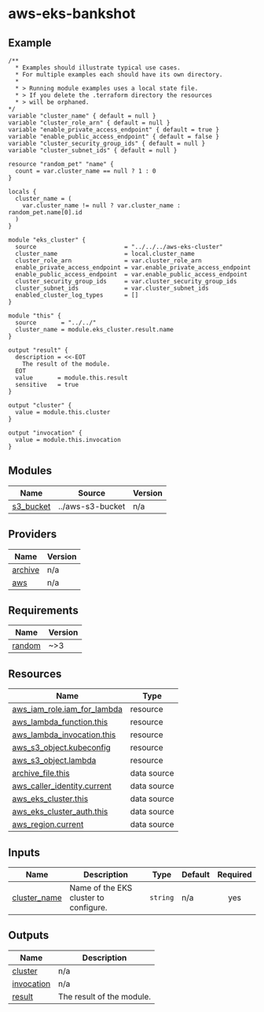 # aws-eks-bankshot

<!-- BEGINNING OF PRE-COMMIT-TERRAFORM DOCS HOOK -->
<!-- markdownlint-disable -->
<!-- This will become the header in README.md
     Add a description of the module here.
     Do not include Variable or Output descriptions. -->

## Example

```hcl
/**
  * Examples should illustrate typical use cases.
  * For multiple examples each should have its own directory.
  *
  * > Running module examples uses a local state file.
  * > If you delete the .terraform directory the resources
  * > will be orphaned.
*/
variable "cluster_name" { default = null }
variable "cluster_role_arn" { default = null }
variable "enable_private_access_endpoint" { default = true }
variable "enable_public_access_endpoint" { default = false }
variable "cluster_security_group_ids" { default = null }
variable "cluster_subnet_ids" { default = null }

resource "random_pet" "name" {
  count = var.cluster_name == null ? 1 : 0
}

locals {
  cluster_name = (
    var.cluster_name != null ? var.cluster_name : random_pet.name[0].id
  )
}

module "eks_cluster" {
  source                         = "../../../aws-eks-cluster"
  cluster_name                   = local.cluster_name
  cluster_role_arn               = var.cluster_role_arn
  enable_private_access_endpoint = var.enable_private_access_endpoint
  enable_public_access_endpoint  = var.enable_public_access_endpoint
  cluster_security_group_ids     = var.cluster_security_group_ids
  cluster_subnet_ids             = var.cluster_subnet_ids
  enabled_cluster_log_types      = []
}

module "this" {
  source       = "../../"
  cluster_name = module.eks_cluster.result.name
}

output "result" {
  description = <<-EOT
    The result of the module.
  EOT
  value       = module.this.result
  sensitive   = true
}

output "cluster" {
  value = module.this.cluster
}

output "invocation" {
  value = module.this.invocation
}
```

## Modules

| Name | Source | Version |
|------|--------|---------|
| <a name="module_s3_bucket"></a> [s3\_bucket](#module\_s3\_bucket) | ../aws-s3-bucket | n/a |

## Providers

| Name | Version |
|------|---------|
| <a name="provider_archive"></a> [archive](#provider\_archive) | n/a |
| <a name="provider_aws"></a> [aws](#provider\_aws) | n/a |

## Requirements

| Name | Version |
|------|---------|
| <a name="requirement_random"></a> [random](#requirement\_random) | ~>3 |

## Resources

| Name | Type |
|------|------|
| [aws_iam_role.iam_for_lambda](https://registry.terraform.io/providers/hashicorp/aws/latest/docs/resources/iam_role) | resource |
| [aws_lambda_function.this](https://registry.terraform.io/providers/hashicorp/aws/latest/docs/resources/lambda_function) | resource |
| [aws_lambda_invocation.this](https://registry.terraform.io/providers/hashicorp/aws/latest/docs/resources/lambda_invocation) | resource |
| [aws_s3_object.kubeconfig](https://registry.terraform.io/providers/hashicorp/aws/latest/docs/resources/s3_object) | resource |
| [aws_s3_object.lambda](https://registry.terraform.io/providers/hashicorp/aws/latest/docs/resources/s3_object) | resource |
| [archive_file.this](https://registry.terraform.io/providers/hashicorp/archive/latest/docs/data-sources/file) | data source |
| [aws_caller_identity.current](https://registry.terraform.io/providers/hashicorp/aws/latest/docs/data-sources/caller_identity) | data source |
| [aws_eks_cluster.this](https://registry.terraform.io/providers/hashicorp/aws/latest/docs/data-sources/eks_cluster) | data source |
| [aws_eks_cluster_auth.this](https://registry.terraform.io/providers/hashicorp/aws/latest/docs/data-sources/eks_cluster_auth) | data source |
| [aws_region.current](https://registry.terraform.io/providers/hashicorp/aws/latest/docs/data-sources/region) | data source |

## Inputs

| Name | Description | Type | Default | Required |
|------|-------------|------|---------|:--------:|
| <a name="input_cluster_name"></a> [cluster\_name](#input\_cluster\_name) | Name of the EKS cluster to configure. | `string` | n/a | yes |

## Outputs

| Name | Description |
|------|-------------|
| <a name="output_cluster"></a> [cluster](#output\_cluster) | n/a |
| <a name="output_invocation"></a> [invocation](#output\_invocation) | n/a |
| <a name="output_result"></a> [result](#output\_result) | The result of the module. |


<!-- END OF PRE-COMMIT-TERRAFORM DOCS HOOK -->
